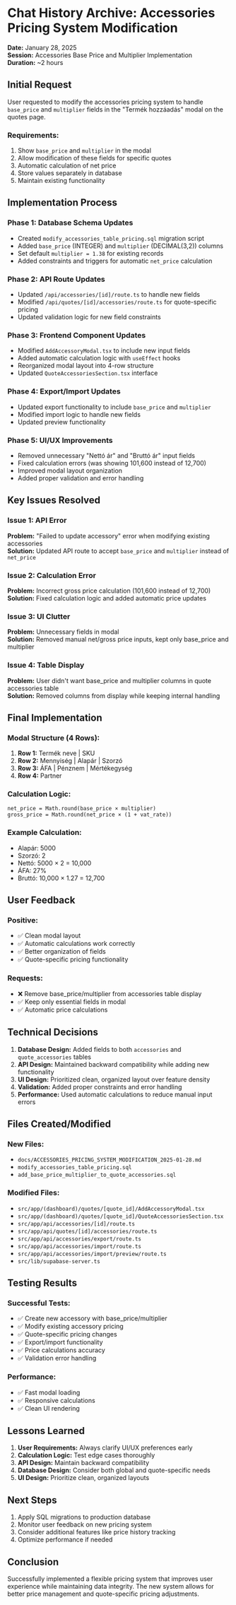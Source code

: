 # Chat History Archive: Accessories Pricing System Modification

**Date:** January 28, 2025  
**Session:** Accessories Base Price and Multiplier Implementation  
**Duration:** ~2 hours  

## Initial Request

User requested to modify the accessories pricing system to handle `base_price` and `multiplier` fields in the "Termék hozzáadás" modal on the quotes page.

### Requirements:
1. Show `base_price` and `multiplier` in the modal
2. Allow modification of these fields for specific quotes
3. Automatic calculation of net price
4. Store values separately in database
5. Maintain existing functionality

## Implementation Process

### Phase 1: Database Schema Updates
- Created `modify_accessories_table_pricing.sql` migration script
- Added `base_price` (INTEGER) and `multiplier` (DECIMAL(3,2)) columns
- Set default `multiplier = 1.38` for existing records
- Added constraints and triggers for automatic `net_price` calculation

### Phase 2: API Route Updates
- Updated `/api/accessories/[id]/route.ts` to handle new fields
- Modified `/api/quotes/[id]/accessories/route.ts` for quote-specific pricing
- Updated validation logic for new field constraints

### Phase 3: Frontend Component Updates
- Modified `AddAccessoryModal.tsx` to include new input fields
- Added automatic calculation logic with `useEffect` hooks
- Reorganized modal layout into 4-row structure
- Updated `QuoteAccessoriesSection.tsx` interface

### Phase 4: Export/Import Updates
- Updated export functionality to include `base_price` and `multiplier`
- Modified import logic to handle new fields
- Updated preview functionality

### Phase 5: UI/UX Improvements
- Removed unnecessary "Nettó ár" and "Bruttó ár" input fields
- Fixed calculation errors (was showing 101,600 instead of 12,700)
- Improved modal layout organization
- Added proper validation and error handling

## Key Issues Resolved

### Issue 1: API Error
**Problem:** "Failed to update accessory" error when modifying existing accessories  
**Solution:** Updated API route to accept `base_price` and `multiplier` instead of `net_price`

### Issue 2: Calculation Error
**Problem:** Incorrect gross price calculation (101,600 instead of 12,700)  
**Solution:** Fixed calculation logic and added automatic price updates

### Issue 3: UI Clutter
**Problem:** Unnecessary fields in modal  
**Solution:** Removed manual net/gross price inputs, kept only base_price and multiplier

### Issue 4: Table Display
**Problem:** User didn't want base_price and multiplier columns in quote accessories table  
**Solution:** Removed columns from display while keeping internal handling

## Final Implementation

### Modal Structure (4 Rows):
1. **Row 1:** Termék neve | SKU
2. **Row 2:** Mennyiség | Alapár | Szorzó  
3. **Row 3:** ÁFA | Pénznem | Mértékegység
4. **Row 4:** Partner

### Calculation Logic:
```
net_price = Math.round(base_price × multiplier)
gross_price = Math.round(net_price × (1 + vat_rate))
```

### Example Calculation:
- Alapár: 5000
- Szorzó: 2
- Nettó: 5000 × 2 = 10,000
- ÁFA: 27%
- Bruttó: 10,000 × 1.27 = 12,700

## User Feedback

### Positive:
- ✅ Clean modal layout
- ✅ Automatic calculations work correctly
- ✅ Better organization of fields
- ✅ Quote-specific pricing functionality

### Requests:
- ❌ Remove base_price/multiplier from accessories table display
- ✅ Keep only essential fields in modal
- ✅ Automatic price calculations

## Technical Decisions

1. **Database Design:** Added fields to both `accessories` and `quote_accessories` tables
2. **API Design:** Maintained backward compatibility while adding new functionality
3. **UI Design:** Prioritized clean, organized layout over feature density
4. **Validation:** Added proper constraints and error handling
5. **Performance:** Used automatic calculations to reduce manual input errors

## Files Created/Modified

### New Files:
- `docs/ACCESSORIES_PRICING_SYSTEM_MODIFICATION_2025-01-28.md`
- `modify_accessories_table_pricing.sql`
- `add_base_price_multiplier_to_quote_accessories.sql`

### Modified Files:
- `src/app/(dashboard)/quotes/[quote_id]/AddAccessoryModal.tsx`
- `src/app/(dashboard)/quotes/[quote_id]/QuoteAccessoriesSection.tsx`
- `src/app/api/accessories/[id]/route.ts`
- `src/app/api/quotes/[id]/accessories/route.ts`
- `src/app/api/accessories/export/route.ts`
- `src/app/api/accessories/import/route.ts`
- `src/app/api/accessories/import/preview/route.ts`
- `src/lib/supabase-server.ts`

## Testing Results

### Successful Tests:
- ✅ Create new accessory with base_price/multiplier
- ✅ Modify existing accessory pricing
- ✅ Quote-specific pricing changes
- ✅ Export/import functionality
- ✅ Price calculations accuracy
- ✅ Validation error handling

### Performance:
- ✅ Fast modal loading
- ✅ Responsive calculations
- ✅ Clean UI rendering

## Lessons Learned

1. **User Requirements:** Always clarify UI/UX preferences early
2. **Calculation Logic:** Test edge cases thoroughly
3. **API Design:** Maintain backward compatibility
4. **Database Design:** Consider both global and quote-specific needs
5. **UI Design:** Prioritize clean, organized layouts

## Next Steps

1. Apply SQL migrations to production database
2. Monitor user feedback on new pricing system
3. Consider additional features like price history tracking
4. Optimize performance if needed

## Conclusion

Successfully implemented a flexible pricing system that improves user experience while maintaining data integrity. The new system allows for better price management and quote-specific pricing adjustments.
